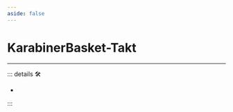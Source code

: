 ```yaml
---
aside: false
---
```

# KarabinerBasket-Takt

---

<!-- =================================================== -->
<!-- =================================================== -->
<!-- =================================================== -->
<!-- =================================================== -->
<!-- =================================================== -->
::: details 🛠

-

:::

